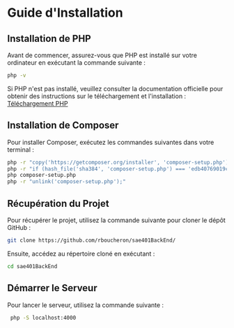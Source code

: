 # Guide d'Installation

## Installation de PHP





Avant de commencer, assurez-vous que PHP est installé sur votre ordinateur en exécutant la commande suivante :

```bash
php -v

```
Si PHP n'est pas installé, veuillez consulter la documentation officielle pour obtenir des instructions sur le téléchargement et l'installation : [Téléchargement PHP](https://www.php.net/downloads)
## Installation de Composer
Pour installer Composer, exécutez les commandes suivantes dans votre terminal :
```bash
php -r "copy('https://getcomposer.org/installer', 'composer-setup.php');"
php -r "if (hash_file('sha384', 'composer-setup.php') === 'edb40769019ccf227279e3bdd1f5b2e9950eb000c3233ee85148944e555d97be3ea4f40c3c2fe73b22f875385f6a5155') { echo 'Installer verified'; } else { echo 'Installer corrupt'; unlink('composer-setup.php'); } echo PHP_EOL;"
php composer-setup.php
php -r "unlink('composer-setup.php');"
```

## Récupération du Projet
Pour récupérer le projet, utilisez la commande suivante pour cloner le dépôt GitHub :
```bash
git clone https://github.com/rboucheron/sae401BackEnd/
```
Ensuite, accédez au répertoire cloné en exécutant :
```bash
cd sae401BackEnd
```


## Démarrer le Serveur
Pour lancer le serveur, utilisez la commande suivante : 
```bash
 php -S localhost:4000
```
